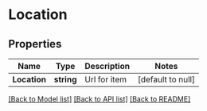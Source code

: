 # Location

## Properties
Name | Type | Description | Notes
------------ | ------------- | ------------- | -------------
**Location** | **string** | Url for item | [default to null]

[[Back to Model list]](../README.md#documentation-for-models) [[Back to API list]](../README.md#documentation-for-api-endpoints) [[Back to README]](../README.md)


